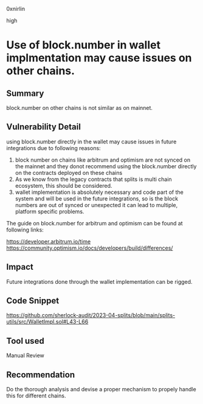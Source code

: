 0xnirlin

high

# Use of block.number in wallet implmentation may cause issues on other chains.

## Summary
block.number on other chains is not similar as on mainnet.
## Vulnerability Detail
using block.number directly in the wallet may cause issues in future integrations due to following reasons:
1. block number on chains like arbitrum and optimism are not synced on the mainnet and they donot recommend using the block.number directly on the contracts deployed on these chains
2. As we know from the legacy contracts that splits is multi chain ecosystem, this should be considered.
3. wallet implementation is absolutely necessary and code part of the system and will be used in the future integrations, so is the block numbers are out of synced or unexpected it can lead to multiple, platform specific problems.

The guide on block.number for arbitrum and optimism can be found at following links:

https://developer.arbitrum.io/time
https://community.optimism.io/docs/developers/build/differences/
## Impact

Future integrations done through the wallet implementation can be rigged.

## Code Snippet
https://github.com/sherlock-audit/2023-04-splits/blob/main/splits-utils/src/WalletImpl.sol#L43-L66
## Tool used

Manual Review

## Recommendation
Do the thorough analysis and devise a proper mechanism to propely handle this for different chains.